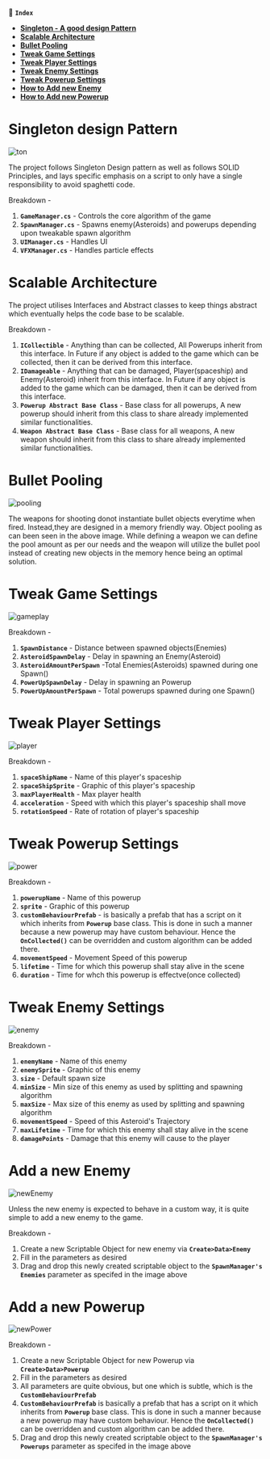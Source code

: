 
​🧭 **`Index`**
- [**Singleton - A good design Pattern**](#singleton-design-pattern)
- [**Scalable Architecture**](#scalable-architecture)
- [**Bullet Pooling**](#bullet-pooling)
- [**Tweak Game Settings**](#tweak-game-settings)
- [**Tweak Player Settings**](#tweak-player-settings)
- [**Tweak Enemy Settings**](#tweak-enemy-settings)
- [**Tweak Powerup Settings**](#tweak-powerup-settings)
- [**How to Add new Enemy**](#add-a-new-enemy)
- [**How to Add new Powerup**](#add-a-new-powerup)


# Singleton design Pattern
![ton](https://user-images.githubusercontent.com/16806053/208237384-f937fd29-e53b-4f4a-b3c3-ca3208c0c3da.PNG)

The project follows Singleton Design pattern as well as follows SOLID Principles, and lays specific emphasis on a script to only have a single responsibility to avoid spaghetti code.

Breakdown -
1. **`GameManager.cs`** - Controls the core algorithm of the game
1. **`SpawnManager.cs`** - Spawns enemy(Asteroids) and powerups depending upon tweakable spawn algorithm
1. **`UIManager.cs`** - Handles UI
1. **`VFXManager.cs`** - Handles particle effects


# Scalable Architecture

The project utilises Interfaces and Abstract classes to keep things abstract which eventually helps the code base to be scalable.

Breakdown -
1. **`ICollectible`** - Anything than can be collected, All Powerups inherit from this interface. In Future if any object is added to the game which can be collected, then it can be derived from this interface.
1. **`IDamageable`** - Anything that can be damaged, Player(spaceship) and Enemy(Asteroid) inherit from this interface. In Future if any object is added to the game which can be damaged, then it can be derived from this interface.
1. **`Powerup Abstract Base Class`** - Base class for all powerups, A new powerup should inherit from this class to share already implemented similar functionalities.
1. **`Weapon Abstract Base Class`** -  Base class for all weapons, A new weapon should inherit from this class to share already implemented similar functionalities.


# Bullet Pooling
![pooling](https://user-images.githubusercontent.com/16806053/208377166-7dda8389-cff5-4fa9-a129-77ae89828365.PNG)

The weapons for shooting donot instantiate bullet objects everytime when fired. Instead,they are designed in a memory friendly way. Object pooling as can been seen in the above image. While defining a weapon we can define the pool amount as per our needs and the weapon will utilize the bullet pool instead of creating new objects in the memory hence being an optimal solution.

# Tweak Game Settings
![gameplay](https://user-images.githubusercontent.com/16806053/208238758-19693319-4b6a-46b7-be59-d9d553ba2220.PNG)

Breakdown -
1.  **`SpawnDistance`** - Distance between spawned objects(Enemies)
2.  **`AsteroidSpawnDelay`** - Delay in spawning an Enemy(Asteroid)
2.  **`AsteroidAmountPerSpawn`** -Total Enemies(Asteroids) spawned during one Spawn()
2.  **`PowerUpSpawnDelay`** - Delay in spawning an Powerup
2.  **`PowerUpAmountPerSpawn`** - Total powerups spawned during one Spawn()

# Tweak Player Settings
![player](https://user-images.githubusercontent.com/16806053/208238695-fc1077fb-a31a-4648-b54c-76942f39d01b.PNG)


Breakdown -
1.  **`spaceShipName`** - Name of this player's spaceship
2.  **`spaceShipSprite`** - Graphic of this player's spaceship
2.  **`maxPlayerHealth`** - Max player health
2.  **`acceleration`** - Speed with which this player's spaceship shall move
2.  **`rotationSpeed`** - Rate of rotation of player's spaceship


# Tweak Powerup Settings
![power](https://user-images.githubusercontent.com/16806053/208238316-1971c9ae-08e9-4881-86a9-947d7473bac3.PNG)

Breakdown -
1.  **`powerupName`** - Name of this powerup
2.  **`sprite`** - Graphic of this powerup
2.  **`customBehaviourPrefab`** - is basically a prefab  that has a script on it which inherits from **`Powerup`** base class. This is done in such a manner because a new powerup may have custom behaviour. Hence  the **`OnCollected()`** can be overridden and custom algorithm can be added there. 
2.  **`movementSpeed`** - Movement Speed of this powerup
2.  **`lifetime`** - Time for which this powerup shall stay alive in the scene
2.  **`duration`** - Time for whch this powerup is effectve(once collected)




# Tweak Enemy Settings
![enemy](https://user-images.githubusercontent.com/16806053/208238457-5cc1bfa1-420b-460f-aaf0-ef556a09c56b.PNG)


Breakdown -
1.  **`enemyName`** - Name of this enemy
2.  **`enemySprite`** - Graphic of this enemy
2.  **`size`** - Default spawn size
2.  **`minSize`** - Min size  of this enemy as used by splitting and  spawning algorithm
2.  **`maxSize`** - Max size  of this enemy as used by splitting and  spawning algorithm
2.  **`movementSpeed`** - Speed  of this Asteroid's Trajectory
2.  **`maxLifetime`** - Time for which this enemy shall stay alive in the scene
2.  **`damagePoints`** - Damage that this enemy will cause to the player



# Add a new Enemy
![newEnemy](https://user-images.githubusercontent.com/16806053/208237940-a699b7b6-9d63-43ad-a991-2ca8d071f141.PNG)

Unless the new enemy is expected to behave in a custom way, it is quite simple to add a new enemy to the game.

Breakdown -
1.  Create a new Scriptable Object for new enemy via **`Create>Data>Enemy`**
2.  Fill in the parameters as desired
3.  Drag and drop this newly created scriptable object to the **`SpawnManager's`** **`Enemies`** parameter as specifed in the image above


# Add a new Powerup
![newPower](https://user-images.githubusercontent.com/16806053/208238080-c8ef2ddc-5325-4016-968c-72d6befc8461.PNG)

Breakdown -
1.  Create a new Scriptable Object for new Powerup via **`Create>Data>Powerup`**
2.  Fill in the parameters as desired
3.  All parameters are quite obvious, but one which is subtle, which is the **`CustomBehaviourPrefab`**
4.  **`CustomBehaviourPrefab`** is basically a prefab  that has a script on it which inherits from **`Powerup`** base class. This is done in such a manner because a new powerup may have custom behaviour. Hence  the **`OnCollected()`** can be overridden and custom algorithm can be added there. 
5.  Drag and drop this newly created scriptable object to the **`SpawnManager's`** **`Powerups`** parameter as specifed in the image above


